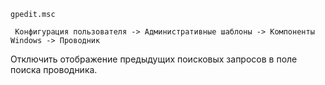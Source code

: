 `gpedit.msc`

` Конфигурация пользователя -> Административные шаблоны -> Компоненты Windows -> Проводник`

Отключить отображение предыдущих поисковых запросов в поле поиска проводника.